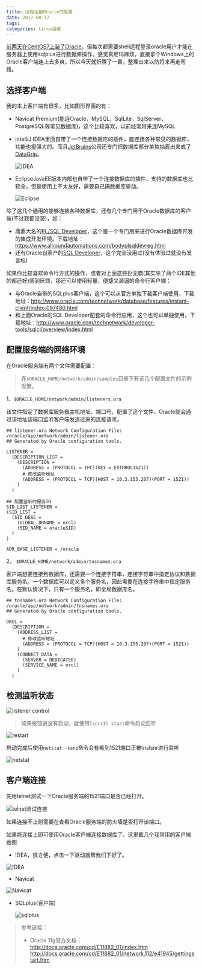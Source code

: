 ```yaml
---
title: 远程连接Oracle的配置
date: 2017-08-17
tags:
categories: Linux运维
---
```


[前两天在CentOS7上装了Oracle](http://blog.csdn.net/holmofy/article/details/77622284)，但每次都需要shell远程登录oracle用户才能在服务器上使用sqlplus进行数据库操作。感觉真尼玛麻烦，直接拿个Windows上的Oracle客户端连上去多爽，所以今天就折腾了一番，整理出来以防将来再走弯路。

## 选择客户端

我的本上客户端有很多，比如图形界面的有：

* Navicat Premium(能连Oracle，MySQL，SqlLite，SqlServer，PostgreSQL等常见数据库)，这个比较喜欢，以前经常用来连MySQL

* IntelliJ IDEA里面自带了一个连接数据库的插件，能连接各种常见的数据库，功能也挺强大的。而且[JetBrains](https://baike.baidu.com/item/JetBrains)公司还专门把数据库部分单独抽离出来成了[DataGrip](https://www.jetbrains.com/datagrip/)。

  ![IDEA](http://img-blog.csdn.net/20170830184043276?watermark/2/text/aHR0cDovL2Jsb2cuY3Nkbi5uZXQvSG9sbW9meQ==/font/5a6L5L2T/fontsize/400/fill/I0JBQkFCMA==/dissolve/70/gravity/SouthEast)

* EclipseJavaEE版本内部也自带了一个连接数据库的插件，支持的数据库也比较全，但是使用上不太友好，需要自己搞数据库驱动。

  ![Eclipse](http://img-blog.csdn.net/20170830184127255?watermark/2/text/aHR0cDovL2Jsb2cuY3Nkbi5uZXQvSG9sbW9meQ==/font/5a6L5L2T/fontsize/400/fill/I0JBQkFCMA==/dissolve/70/gravity/SouthEast)

除了这几个通用的能够连接各种数据库，还有几个专门用于Oracle数据库的客户端(不过我都没装)，如：

* 鼎鼎大名的[PL/SQL Developer](https://www.allroundautomations.com/)，这个是一个专门用来进行Oracle数据库开发的集成开发环境。下载地址：https://www.allroundautomations.com/bodyplsqldevreg.html
* 还有Oracle自家产的[SQL Developer](http://www.oracle.com/technetwork/developer-tools/sql-developer/downloads/index.html)，这个完全没用过(没有体验过就没有发言权)

如果你比较喜欢命令行方式的操作，或者对上面这些巨无霸(其实除了两个IDE其他的都还好)感到厌烦，那还可以使用轻量、便捷又装逼的命令行客户端：

* 与Oracle自带的SQLplus客户端，这个可以从官方单独下载客户端使用，下载地址：http://www.oracle.com/technetwork/database/features/instant-client/index-097480.html
* 和上面Oracle的SQL Developer配套的命令行应用，这个也可以单独使用，下载地址：http://www.oracle.com/technetwork/developer-tools/sqlcl/overview/index.html

## 配置服务端的网络环境

在Oracle服务端有两个文件需要配置：

> 在`$ORACLE_HOME/network/admin/samples`目录下有这几个配置文件的示例配置。

1、`$ORACLE_HOME/network/admin/listeners.ora`

该文件指定了数据库服务器主机地址、端口号，配置了这个文件，Oracle就会通过该地址该端口监听客户端发送过来的连接请求。

```shell
## listener.ora Network Configuration File: /oracle/app/network/admin/listener.ora
## Generated by Oracle configuration tools.

LISTENER =
  (DESCRIPTION_LIST =
    (DESCRIPTION =
      (ADDRESS = (PROTOCOL = IPC)(KEY = EXTPROC1521))
      # 修改监听地址
      (ADDRESS = (PROTOCOL = TCP)(HOST = 10.3.155.207)(PORT = 1521))
    )
  )

## 配置监听的服务ID
SID_LIST_LISTENER =
(SID_LIST =
  (SID_DESC =
    (GLOBAL_DBNAME = orcl)
    (SID_NAME = oracleSID)
  )
)

ADR_BASE_LISTENER = /oracle
```

2、 `$ORACLE_HOME/network/admin/tnsnames.ora`

客户端想要连接到数据库，还需要一个连接字符串，连接字符串中指定协议和数据库服务名。一个数据库可以定义多个服务名，因此需要在连接字符串中指定服务名。在默认情况下，只有一个服务名，即全局数据库名。

```shell
## tnsnames.ora Network Configuration File: /oracle/app/network/admin/tnsnames.ora
## Generated by Oracle configuration tools.

ORCL =
  (DESCRIPTION =
    (ADDRESS_LIST =
      # 修改监听地址
      (ADDRESS = (PROTOCOL = TCP)(HOST = 10.3.155.207)(PORT = 1521))
    )
    (CONNECT_DATA =
      (SERVER = DEDICATED)
      (SERVICE_NAME = orcl)
    )
  )
```

## 检测监听状态

![listener control](http://img-blog.csdn.net/20170830184324364?watermark/2/text/aHR0cDovL2Jsb2cuY3Nkbi5uZXQvSG9sbW9meQ==/font/5a6L5L2T/fontsize/400/fill/I0JBQkFCMA==/dissolve/70/gravity/SouthEast)

> 如果报错说没有启动，就使用`lsnrctl start`命令启动监听

![restart](http://img-blog.csdn.net/20170830184604633?watermark/2/text/aHR0cDovL2Jsb2cuY3Nkbi5uZXQvSG9sbW9meQ==/font/5a6L5L2T/fontsize/400/fill/I0JBQkFCMA==/dissolve/70/gravity/SouthEast)

启动完成后使用`netstat -tanp`命令会有看到1521端口正被tnslsnr进行监听

![netstat](http://img-blog.csdn.net/20170830184639500?watermark/2/text/aHR0cDovL2Jsb2cuY3Nkbi5uZXQvSG9sbW9meQ==/font/5a6L5L2T/fontsize/400/fill/I0JBQkFCMA==/dissolve/70/gravity/SouthEast)

## 客户端连接

先用telnet测试一下Oracle服务端的1521端口是否已经打开。

![telnet测试连接](http://img-blog.csdn.net/20170830184810481?watermark/2/text/aHR0cDovL2Jsb2cuY3Nkbi5uZXQvSG9sbW9meQ==/font/5a6L5L2T/fontsize/400/fill/I0JBQkFCMA==/dissolve/70/gravity/SouthEast)

如果连接不上则需要在查看Oracle服务端的防火墙是否打开该端口。

如果能连接上即可使用Oracle客户端连接数据库了。这里截几个我常用的客户端截图

* IDEA，很方便，点击一下驱动就帮我们下好了。

![IDEA](http://img-blog.csdn.net/20170830184840319?watermark/2/text/aHR0cDovL2Jsb2cuY3Nkbi5uZXQvSG9sbW9meQ==/font/5a6L5L2T/fontsize/400/fill/I0JBQkFCMA==/dissolve/70/gravity/SouthEast)

* Navicat

![Navicat](http://img-blog.csdn.net/20170830184924847?watermark/2/text/aHR0cDovL2Jsb2cuY3Nkbi5uZXQvSG9sbW9meQ==/font/5a6L5L2T/fontsize/400/fill/I0JBQkFCMA==/dissolve/70/gravity/SouthEast)

* SQLplus(客户端)

  ![sqlplus](http://img-blog.csdn.net/20170830184950767?watermark/2/text/aHR0cDovL2Jsb2cuY3Nkbi5uZXQvSG9sbW9meQ==/font/5a6L5L2T/fontsize/400/fill/I0JBQkFCMA==/dissolve/70/gravity/SouthEast)

> 参考链接：
>
> * Oracle 11g官方文档：
>   http://docs.oracle.com/cd/E11882_01/index.htm
>   http://docs.oracle.com/cd/E11882_01/network.112/e41945/gettingstart.htm
